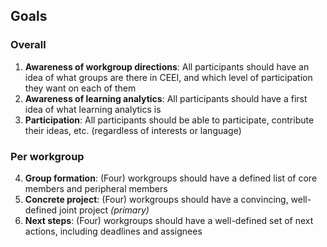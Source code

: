 ## Goals

### Overall

1. **Awareness of workgroup directions**: All participants should have an idea of what groups are there in CEEI, and which level of participation they want on each of them
2. **Awareness of learning analytics**: All participants should have a first idea of what learning analytics is
3. **Participation**: All participants should be able to participate, contribute their ideas, etc. (regardless of interests or language)

### Per workgroup

4. **Group formation**: (Four) workgroups should have a defined list of core members and peripheral members
5. **Concrete project**: (Four) workgroups should have a convincing, well-defined joint project *(primary)*
6. **Next steps**: (Four) workgroups should have a well-defined set of next actions, including deadlines and assignees
